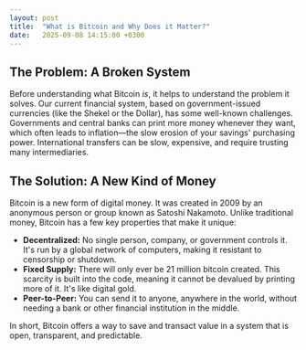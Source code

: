 ```yaml
---
layout: post
title:  "What is Bitcoin and Why Does it Matter?"
date:   2025-09-08 14:15:00 +0300
---
```


## The Problem: A Broken System

Before understanding what Bitcoin *is*, it helps to understand the problem it solves. Our current financial system, based on government-issued currencies (like the Shekel or the Dollar), has some well-known challenges. Governments and central banks can print more money whenever they want, which often leads to inflation—the slow erosion of your savings' purchasing power. International transfers can be slow, expensive, and require trusting many intermediaries.

## The Solution: A New Kind of Money

Bitcoin is a new form of digital money. It was created in 2009 by an anonymous person or group known as Satoshi Nakamoto. Unlike traditional money, Bitcoin has a few key properties that make it unique:

* **Decentralized:** No single person, company, or government controls it. It's run by a global network of computers, making it resistant to censorship or shutdown.
* **Fixed Supply:** There will only ever be 21 million bitcoin created. This scarcity is built into the code, meaning it cannot be devalued by printing more of it. It's like digital gold.
* **Peer-to-Peer:** You can send it to anyone, anywhere in the world, without needing a bank or other financial institution in the middle.

In short, Bitcoin offers a way to save and transact value in a system that is open, transparent, and predictable.
